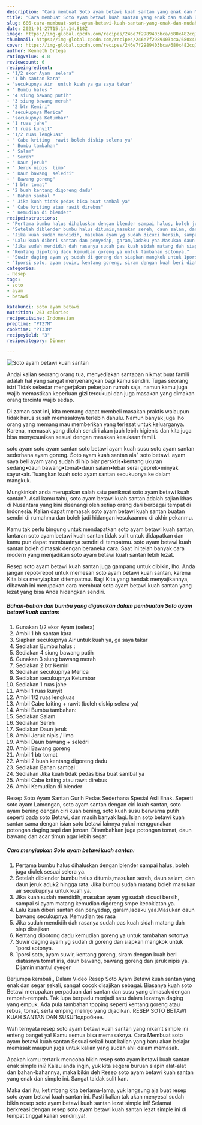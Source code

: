 ```yaml
---
description: "Cara membuat Soto ayam betawi kuah santan yang enak dan Mudah Dibuat"
title: "Cara membuat Soto ayam betawi kuah santan yang enak dan Mudah Dibuat"
slug: 686-cara-membuat-soto-ayam-betawi-kuah-santan-yang-enak-dan-mudah-dibuat
date: 2021-01-27T15:14:14.818Z
image: https://img-global.cpcdn.com/recipes/246e7f2989403bca/680x482cq70/soto-ayam-betawi-kuah-santan-foto-resep-utama.jpg
thumbnail: https://img-global.cpcdn.com/recipes/246e7f2989403bca/680x482cq70/soto-ayam-betawi-kuah-santan-foto-resep-utama.jpg
cover: https://img-global.cpcdn.com/recipes/246e7f2989403bca/680x482cq70/soto-ayam-betawi-kuah-santan-foto-resep-utama.jpg
author: Kenneth Ortega
ratingvalue: 4.8
reviewcount: 6
recipeingredient:
- "1/2 ekor Ayam  selera"
- "1 bh santan kara"
- "secukupnya Air  untuk kuah ya ga saya takar"
- " Bumbu halus "
- "4 siung bawang putih"
- "3 siung bawang merah"
- "2 btr Kemiri"
- "secukupnya Merica"
- "secukupnya Ketumbar"
- "1 ruas jahe"
- "1 ruas kunyit"
- "1/2 ruas lengkuas"
- " Cabe kriting  rawit boleh diskip selera ya"
- " Bumbu tambahan"
- " Salam"
- " Sereh"
- " Daun jeruk"
- " Jeruk nipis  limo"
- " Daun bawang  seledri"
- " Bawang goreng"
- "1 btr tomat"
- "2 buah kentang digoreng dadu"
- " Bahan sambal "
- " Jika kuah tidak pedas bisa buat sambal ya"
- " Cabe kriting atau rawit direbus"
- " Kemudian di blender"
recipeinstructions:
- "Pertama bumbu halus dihaluskan dengan blender sampai halus, boleh juga diulek sesuai selera ya."
- "Setelah diblender bumbu halus ditumis,masukan sereh, daun salam, dan daun jeruk aduk2 hingga rata. Jika bumbu sudah matang boleh masukan air secukupnya untuk kuah ya."
- "Jika kuah sudah mendidih, masukan ayam yg sudah dicuci bersih, sampai si ayam matang kemudian digoreng smpe kecoklatan ya."
- "Lalu kuah diberi santan dan penyedap, garam,ladaku yaa.Masukan daun bawang secukupnya. Kemudian tes rasa"
- "Jika sudah mendidih dah rasanya sudah pas kuah sidah matang dah siap disajikan"
- "Kentang dipotong dadu kemudian goreng ya untuk tambahan sotonya."
- "Suwir daging ayam yg sudah di goreng dan siapkan mangkok untuk 1porsi sotonya."
- "1porsi soto, ayam suwir, kentang goreng, siram dengan kuah beri diatasnya tomat iris, daun bawang, bawang goreng dan jeruk nipis ya. Dijamin mantul syeger"
categories:
- Resep
tags:
- soto
- ayam
- betawi

katakunci: soto ayam betawi 
nutrition: 263 calories
recipecuisine: Indonesian
preptime: "PT27M"
cooktime: "PT33M"
recipeyield: "3"
recipecategory: Dinner

---
```



![Soto ayam betawi kuah santan](https://img-global.cpcdn.com/recipes/246e7f2989403bca/680x482cq70/soto-ayam-betawi-kuah-santan-foto-resep-utama.jpg)

Andai kalian seorang orang tua, menyediakan santapan nikmat buat famili adalah hal yang sangat menyenangkan bagi kamu sendiri. Tugas seorang istri Tidak sekedar mengerjakan pekerjaan rumah saja, namun kamu juga wajib memastikan keperluan gizi tercukupi dan juga masakan yang dimakan orang tercinta wajib sedap.

Di zaman  saat ini, kita memang dapat membeli masakan praktis walaupun tidak harus susah memasaknya terlebih dahulu. Namun banyak juga lho orang yang memang mau memberikan yang terlezat untuk keluarganya. Karena, memasak yang diolah sendiri akan jauh lebih higienis dan kita juga bisa menyesuaikan sesuai dengan masakan kesukaan famili. 

soto ayam soto ayam santan soto betawi ayam kuah susu soto ayam santan sederhana ayam goreng. Soto ayam kuah santan ala&#34; soto betawi. ayam saya beli ayam yang sudah di hip biar persktis•kentang ukuran sedang•daun bawang•tomat•daun salam•lebar serai geprek•minyak sayur•air. Tuangkan kuah soto ayam santan secukupnya ke dalam mangkuk.

Mungkinkah anda merupakan salah satu penikmat soto ayam betawi kuah santan?. Asal kamu tahu, soto ayam betawi kuah santan adalah sajian khas di Nusantara yang kini disenangi oleh setiap orang dari berbagai tempat di Indonesia. Kalian dapat memasak soto ayam betawi kuah santan buatan sendiri di rumahmu dan boleh jadi hidangan kesukaanmu di akhir pekanmu.

Kamu tak perlu bingung untuk mendapatkan soto ayam betawi kuah santan, lantaran soto ayam betawi kuah santan tidak sulit untuk didapatkan dan kamu pun dapat membuatnya sendiri di tempatmu. soto ayam betawi kuah santan boleh dimasak dengan beraneka cara. Saat ini telah banyak cara modern yang menjadikan soto ayam betawi kuah santan lebih lezat.

Resep soto ayam betawi kuah santan juga gampang untuk dibikin, lho. Anda jangan repot-repot untuk memesan soto ayam betawi kuah santan, karena Kita bisa menyiapkan ditempatmu. Bagi Kita yang hendak menyajikannya, dibawah ini merupakan cara membuat soto ayam betawi kuah santan yang lezat yang bisa Anda hidangkan sendiri.

<!--inarticleads1-->

##### Bahan-bahan dan bumbu yang digunakan dalam pembuatan Soto ayam betawi kuah santan:

1. Gunakan 1/2 ekor Ayam  (selera)
1. Ambil 1 bh santan kara
1. Siapkan secukupnya Air  untuk kuah ya, ga saya takar
1. Sediakan  Bumbu halus :
1. Sediakan 4 siung bawang putih
1. Gunakan 3 siung bawang merah
1. Sediakan 2 btr Kemiri
1. Sediakan secukupnya Merica
1. Sediakan secukupnya Ketumbar
1. Sediakan 1 ruas jahe
1. Ambil 1 ruas kunyit
1. Ambil 1/2 ruas lengkuas
1. Ambil  Cabe kriting + rawit (boleh diskip selera ya)
1. Ambil  Bumbu tambahan:
1. Sediakan  Salam
1. Sediakan  Sereh
1. Sediakan  Daun jeruk
1. Ambil  Jeruk nipis / limo
1. Ambil  Daun bawang + seledri
1. Ambil  Bawang goreng
1. Ambil 1 btr tomat
1. Ambil 2 buah kentang digoreng dadu
1. Sediakan  Bahan sambal :
1. Sediakan  Jika kuah tidak pedas bisa buat sambal ya
1. Ambil  Cabe kriting atau rawit direbus
1. Ambil  Kemudian di blender


Resep Soto Ayam Santan Gurih Pedas Sederhana Spesial Asli Enak. Seperti soto ayam Lamongan, soto ayam santan dengan ciri kuah santan, soto ayam bening dengan ciri kuah bening, soto kuah susu berwarna putih seperti pada soto Betawi, dan masih banyak lagi. Isian soto betawi kuah santan sama dengan isian soto betawi lainnya yakni menggunakan potongan daging sapi dan jeroan. Ditambahkan juga potongan tomat, daun bawang dan acar timun agar lebih segar. 

<!--inarticleads2-->

##### Cara menyiapkan Soto ayam betawi kuah santan:

1. Pertama bumbu halus dihaluskan dengan blender sampai halus, boleh juga diulek sesuai selera ya.
1. Setelah diblender bumbu halus ditumis,masukan sereh, daun salam, dan daun jeruk aduk2 hingga rata. Jika bumbu sudah matang boleh masukan air secukupnya untuk kuah ya.
1. Jika kuah sudah mendidih, masukan ayam yg sudah dicuci bersih, sampai si ayam matang kemudian digoreng smpe kecoklatan ya.
1. Lalu kuah diberi santan dan penyedap, garam,ladaku yaa.Masukan daun bawang secukupnya. Kemudian tes rasa
1. Jika sudah mendidih dah rasanya sudah pas kuah sidah matang dah siap disajikan
1. Kentang dipotong dadu kemudian goreng ya untuk tambahan sotonya.
1. Suwir daging ayam yg sudah di goreng dan siapkan mangkok untuk 1porsi sotonya.
1. 1porsi soto, ayam suwir, kentang goreng, siram dengan kuah beri diatasnya tomat iris, daun bawang, bawang goreng dan jeruk nipis ya. Dijamin mantul syeger


Berjumpa kembali,, Dalam Video Resep Soto Ayam Betawi kuah santan yang enak dan segar sekali, sangat cocok disajikan sebagai. Biasanya kuah soto Betawi merupakan perpaduan dari santan dan susu yang dimasak dengan rempah-rempah. Tak lupa berpadu menjadi satu dalam lezatnya daging yang empuk. Ada pula tambahan topping seperti kentang goreng atau rebus, tomat, serta emping melinjo yang dijadikan. RESEP SOTO BETAWI KUAH SANTAN DAN SUSUПодробнее. 

Wah ternyata resep soto ayam betawi kuah santan yang nikamt simple ini enteng banget ya! Kamu semua bisa memasaknya. Cara Membuat soto ayam betawi kuah santan Sesuai sekali buat kalian yang baru akan belajar memasak maupun juga untuk kalian yang sudah ahli dalam memasak.

Apakah kamu tertarik mencoba bikin resep soto ayam betawi kuah santan enak simple ini? Kalau anda ingin, yuk kita segera buruan siapin alat-alat dan bahan-bahannya, maka bikin deh Resep soto ayam betawi kuah santan yang enak dan simple ini. Sangat taidak sulit kan. 

Maka dari itu, ketimbang kita berlama-lama, yuk langsung aja buat resep soto ayam betawi kuah santan ini. Pasti kalian tak akan menyesal sudah bikin resep soto ayam betawi kuah santan lezat simple ini! Selamat berkreasi dengan resep soto ayam betawi kuah santan lezat simple ini di tempat tinggal kalian sendiri,ya!.

